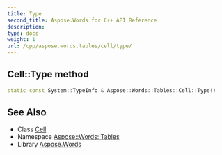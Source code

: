 ```yaml
---
title: Type
second_title: Aspose.Words for C++ API Reference
description: 
type: docs
weight: 1
url: /cpp/aspose.words.tables/cell/type/
---
```

## Cell::Type method




```cpp
static const System::TypeInfo & Aspose::Words::Tables::Cell::Type()
```

## See Also

* Class [Cell](../)
* Namespace [Aspose::Words::Tables](../../)
* Library [Aspose.Words](../../../)
